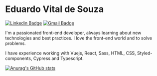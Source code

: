# Eduardo Vital de Souza


[![Linkedin Badge](https://img.shields.io/badge/LinkedIn-0077B5?style=flat-square&logo=linkedin&logoColor=white&lin=https://www.linkedin.com/in/eduardovitaldesouza/)](https://www.linkedin.com/in/eduardovitaldesouza/) [![Gmail Badge](https://img.shields.io/badge/-eduardovitals@gmail.com-c14438?style=flat-square&logo=Gmail&logoColor=white&link=mailto:eduardovitals@gmail.com)](mailto:eduardovitals@gmail.com)

I'm a passionated front-end developer, always learning about new technologies and best practices. I love the front-end world and to solve problems.

I have experience working with Vuejs, React, Sass, HTML, CSS, Styled-components, Cypress and Typescript.

[![Anurag's GitHub stats](https://github-readme-stats.vercel.app/api?username=EduardoVital&count_prvate=true&show_icons=true&theme=gotham)](https://github.com/anuraghazra/github-readme-stats)
